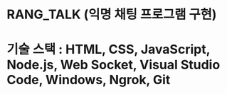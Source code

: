 # RANG_TALK (익명 채팅 프로그램 구현)
# 기술 스택 : HTML, CSS, JavaScript, Node.js, Web Socket, Visual Studio Code, Windows, Ngrok, Git
